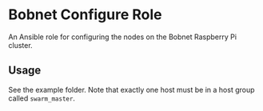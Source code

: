 # Bobnet Configure Role

An Ansible role for configuring the nodes on the Bobnet Raspberry Pi
cluster.

## Usage

See the example folder. Note that exactly one host must be in a host group called `swarm_master`.
